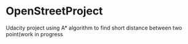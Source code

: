 # OpenStreetProject
Udacity project using A* algorithm to find short distance between two point(work in progress
